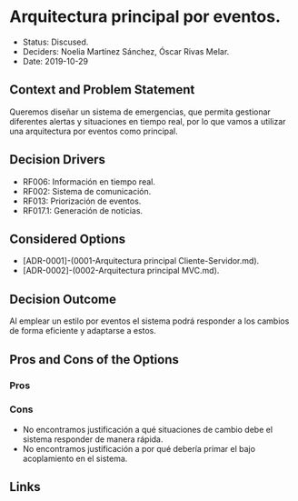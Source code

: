 # Arquitectura principal por eventos.

* Status: Discused.
* Deciders: Noelia Martínez Sánchez, Óscar Rivas Melar.
* Date: 2019-10-29

## Context and Problem Statement

Queremos diseñar un sistema de emergencias, que permita gestionar diferentes alertas y situaciones en tiempo real, por lo que vamos a utilizar una arquitectura por eventos como principal.

## Decision Drivers

* RF006: Información en tiempo real.
* RF002: Sistema de comunicación.
* RF013: Priorización de eventos.
* RF017.1: Generación de noticias.


## Considered Options

* [ADR-0001]-(0001-Arquitectura principal Cliente-Servidor.md).
* [ADR-0002]-(0002-Arquitectura principal MVC.md).


## Decision Outcome

Al emplear un estilo por eventos el sistema podrá responder a los cambios de forma eficiente y adaptarse a estos.

## Pros and Cons of the Options

### Pros

### Cons
* No encontramos justificación a qué situaciones de cambio debe el sistema responder de manera rápida.
* No encontramos justificación a por qué debería primar el bajo acoplamiento en el sistema.

## Links 

